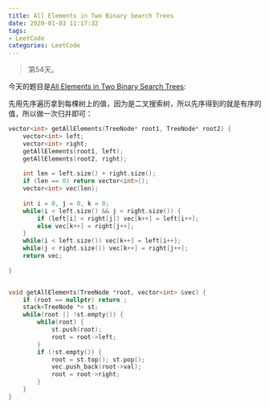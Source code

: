 ```yaml
---
title: All Elements in Two Binary Search Trees
date: 2020-01-03 11:17:32
tags:
- LeetCode
categories: LeetCode
---
```


> 第54天。

今天的题目是[All Elements in Two Binary Search Trees](https://leetcode.com/problems/all-elements-in-two-binary-search-trees/):

先用先序遍历拿到每棵树上的值，因为是二叉搜索树，所以先序得到的就是有序的值，所以做一次归并即可：

```c++
vector<int> getAllElements(TreeNode* root1, TreeNode* root2) {
    vector<int> left;
    vector<int> right;
    getAllElements(root1, left);
    getAllElements(root2, right);
    
    int len = left.size() + right.size();
    if (len == 0) return vector<int>();
    vector<int> vec(len);
    
    int i = 0, j = 0, k = 0;
    while(i < left.size() && j < right.size()) {
        if (left[i] < right[j]) vec[k++] = left[i++];
        else vec[k++] = right[j++];
    }
    while(i < left.size()) vec[k++] = left[i++];
    while(j < right.size()) vec[k++] = right[j++];
    return vec;
    
}


void getAllElements(TreeNode *root, vector<int> &vec) {
    if (root == nullptr) return ;
    stack<TreeNode *> st;
    while(root || !st.empty()) {
        while(root) {
            st.push(root);
            root = root->left;
        }
        if (!st.empty()) {
            root = st.top(); st.pop();
            vec.push_back(root->val);
            root = root->right;
        }
    }
}
```